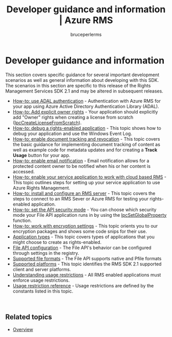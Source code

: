 ﻿---
# required metadata

title: Developer guidance and information | Azure RMS
description: This topic covers specific guidance for several important development scenarios.
keywords:
author: bruceperlerms
manager: mbaldwin
ms.date: 04/28/2016
ms.topic: article
ms.prod: azure
ms.service: rights-management
ms.technology: techgroup-identity
ms.assetid: 5A9F04FD-0FCD-482F-8671-36FE93B783B0
# optional metadata

#ROBOTS:
audience: developer
#ms.devlang:
ms.reviewer: shubhamp
ms.suite: ems
#ms.tgt_pltfrm:
#ms.custom:

---

# Developer guidance and information

This section covers specific guidance for several important development scenarios as well as general information about developing with this SDK. The scenarios in this section are specific to this release of the Rights Management Services SDK 2.1 and may be altered in subsequent releases.
- [How-to: use ADAL authentication](how-to-use-adal-authentication.md) - Authentication with Azure RMS for your app using Azure Active Directory Authentication Library (ADAL).
- [How-to: Add explicit owner rights](add-explicit-owner-rights.md) - Your application should explicitly add &quot;Owner&quot; rights when creating a license from scratch ([IpcCreateLicenseFromScratch](/rights-management/sdk/2.1/api/win/functions#msipc_ipccreatelicensefromscratch)).
- [How-to: debug a rights-enabled application](debugging-applications-that-use-ad-rms.md) - This topic shows how to debug your application and use the Windows Event Log.
- [How-to: enable document tracking and revocation](how-to-use-document-tracking.md) - This topic covers the basic guidance for implementing document tracking of content as well as example code for metadata updates and for creating a **Track Usage** button for your app.
- [How-to: enable email notification](how-to-enable-email-notification.md) - Email notification allows for a protected content owner to be notified when his or her content is accessed.
- [How-to: enable your service application to work with cloud based RMS](how-to-use-file-api-with-aadrm-cloud.md) - This topic outlines steps for setting up your service application to use Azure Rights Management.
- [How-to: install and configure an RMS server](how-to-install-and-configure-an-rms-server.md) - This topic covers the steps to connect to an RMS Sever or Azure RMS for testing your rights-enabled application.
- [How-to: set the API security mode](setting-the-api-security-mode-api-mode.md) - You can choose which security mode your File API application runs in by using the [IpcSetGlobalProperty](/rights-management/sdk/2.1/api/win/functions#msipc_ipcsetglobalproperty) function.
- [How-to: work with encryption settings](working-with-encryption.md) - This topic orients you to our encryption packages and shows some code snips for their use.
- [Application types](application-types.md) - This topic covers types of applications that you might choose to create as rights-enabled.
- [File API configuration](file-api-configuration.md) - The File API's behavior can be configured through settings in the registry.
- [Supported file formats](supported-file-formats.md) - The File API supports native and Pfile formats
- [Supported platforms](supported-platforms.md) - This topic identifies the RMS SDK 2.1 supported client and server platforms.
- [Understanding usage restrictions](understanding-usage-restrictions.md) - All RMS enabled applications must enforce usage restrictions.
- [Usage restriction reference](usage-restriction-reference.md) - Usage restrictions are defined by the constants listed in this topic.

 
## Related topics ##
* [Overview](ad-rms-overview.md)
 

 
